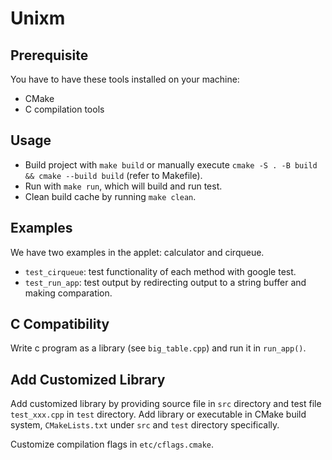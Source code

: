 # Unixm

## Prerequisite

You have to have these tools installed on your machine:

- CMake
- C compilation tools

## Usage

- Build project with `make build` or manually execute `cmake -S . -B build && cmake --build build` (refer to Makefile).
- Run with `make run`, which will build and run test.
- Clean build cache by running `make clean`.

## Examples

We have two examples in the applet: calculator and cirqueue.

- `test_cirqueue`: test functionality of each method with google test.
- `test_run_app`: test output by redirecting output to a string buffer and making comparation.

## C Compatibility

Write c program as a library (see `big_table.cpp`) and run it in `run_app()`.

## Add Customized Library

Add customized library by providing source file in `src` directory and test file `test_xxx.cpp` in `test` directory. Add library or executable in CMake build system, `CMakeLists.txt` under `src` and `test` directory specifically.

Customize compilation flags in `etc/cflags.cmake`.
